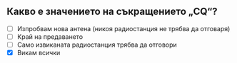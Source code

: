 ## Какво е значението на съкращението „CQ“?

<!-- Верният отговор е отбелязан с [X] -->

- [ ] Изпробвам нова антена (никоя радиостанция не трябва да отговаря)
- [ ] Край на предаването
- [ ] Само извиканата радиостанция трябва да отговори
- [X] Викам всички
